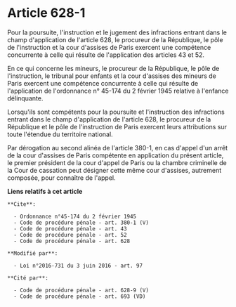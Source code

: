 # Article 628-1

Pour la poursuite, l'instruction et le jugement des infractions entrant dans le champ d'application de l'article 628, le
procureur de la République, le pôle de l'instruction et la cour d'assises de Paris exercent une compétence concurrente à
celle qui résulte de l'application des articles 43 et 52. 

En ce qui concerne les mineurs, le procureur de la République, le pôle de l'instruction, le tribunal pour enfants et la cour
d'assises des mineurs de Paris exercent une compétence concurrente à celle qui résulte de l'application de l'ordonnance n°
45-174 du 2 février 1945 relative à l'enfance délinquante. 

Lorsqu'ils sont compétents pour la poursuite et l'instruction des infractions entrant dans le champ d'application de
l'article 628, le procureur de la République et le pôle de l'instruction de Paris exercent leurs attributions sur toute
l'étendue du territoire national. 

Par dérogation au second alinéa de l'article 380-1, en cas d'appel d'un arrêt de la cour d'assises de Paris compétente en
application du présent article, le premier président de la cour d'appel de Paris ou la chambre criminelle de la Cour de
cassation peut désigner cette même cour d'assises, autrement composée, pour connaître de l'appel.

**Liens relatifs à cet article**

	**Cite**:

	  - Ordonnance n°45-174 du 2 février 1945
	  - Code de procédure pénale - art. 380-1 (V)
	  - Code de procédure pénale - art. 43
	  - Code de procédure pénale - art. 52
	  - Code de procédure pénale - art. 628

	**Modifié par**:

	  - Loi n°2016-731 du 3 juin 2016 - art. 97

	**Cité par**:

	  - Code de procédure pénale - art. 628-9 (V)
	  - Code de procédure pénale - art. 693 (VD)
